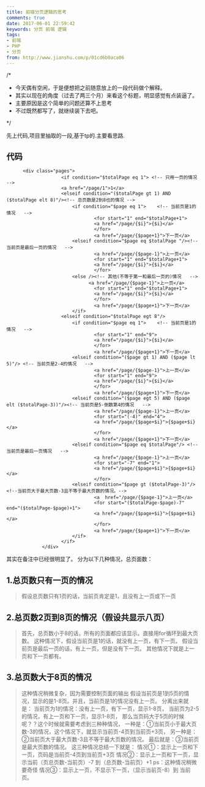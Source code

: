 ```yaml
---
title: 前端分页逻辑的思考
comments: true
date: 2017-06-01 22:59:42
keywords: 分页 前端 逻辑 
tags: 
- 前端
- PHP
- 分页
from: http://www.jianshu.com/p/01cd6b0aca06
---
```

/* 
  * 今天偶有空闲，于是便想把之前随意放上的一段代码做个解释。
  * 其实以现在的角度（过去了两三个月）来看这个标题，明显感觉有点装逼了。
  * 主要原因是这个简单的问题还算不上思考
  * 不过既然都写了，就继续装下去吧。
  
*/
<!--more-->
先上代码,项目里抽取的一段,基于tp的.主要看思路.
## 代码
```
      <div class="pages">
            		<if condition="$totalPage eq 1"> <!-- 只用一页的情况 -->
            		<a href="/page/1">1</a>
            		<elseif condition="($totalPage gt 1) AND ($totalPage elt 8)"/><!-- 总页数是2到8也的情况 -->
            			<if condition="$page eq 1">    <!-- 当前页是1的情况   -->      					
                                <for start="1" end="$totalPage+1">
								<a href="/page/{$i}">{$i}</a>	  
								</for>                         
                                <a href="/page/{$page+1}">下一页</a>
                        <elseif condition="$page eq $totalPage "/><!-- 当前页是最后一页的情况   --> 
                        		<a href="/page/{$page-1}">上一页</a>
                                <for start="1" end="$totalPage+1">
								<a href="/page/{$i}">{$i}</a>	
								</for>                           
      					<else /><!-- 其他(不等于第一和最后一页的)情况   --> 
                              <a href="/page/{$page-1}">上一页</a>
                                <for start="1" end="$totalPage+1">
								<a href="/page/{$i}">{$i}</a>	
								</for>
								<a href="/page/{$page+1}">下一页</a>
                        </if>
                    <elseif condition="$totalPage egt 8"/>
                    	<if condition="$page eq 1">    <!-- 当前页是1的情况   -->      					
                                <for start="1" end="9">
								<a href="/page/{$i}">{$i}</a>	  
								</for>                         
                                <a href="/page/{$page+1}">下一页</a>
                    	<elseif condition="($page gt 1) AND ($page lt 5)"/> <!-- 当前页是2-4的情况   -->   
            					<a href="/page/{$page-1}">上一页</a>
                                <for start="1" end="9">
								<a href="/page/{$i}">{$i}</a>	
								</for>                           
                                <a href="/page/{$page+1}">下一页</a>
                        <elseif condition="($page egt 5) AND ($page elt ($totalPage-3))"/><!-- 当前页是5-倒数第4的情况   -->  
                        		<a href="/page/{$page-1}">上一页</a>
                                <for start="(-4)" end="4">
								<a href="/page/{$page+$i}">{$page+$i}</a>	
								</for>                           
                                <a href="/page/{$page+1}">下一页</a>
                        <elseif condition="$page eq $totalPage"/> <!-- 当前页是最后一页情况   -->
								<a href="/page/{$page-1}">上一页</a>
                                <for start="-7" end="1">
								<a href="/page/{$page+$i}">{$page+$i}</a>	
								</for>   
                        <elseif condition="$page gt ($totalPage-3)"/><!--当前页大于最大页数-3且不等于最大页数的情况。-->
								<a  href="/page/{$page-1}">上一页</a>
                                <for start="($totalPage-$page)-7" end="($totalPage-$page)+1">
								<a href="/page/{$page+$i}">{$page+$i}</a>	
								</for>                           
                                <a href="/page/{$page+1}">下一页</a>
                        </if>        
            		</if>
             </div>

```
其实在备注中已经很明显了。
分为以下几种情况，总页面数：
## 1.总页数只有一页的情况
> 假设总页数只有1页的话，当前页肯定是1，且没有上一页或下一页

## 2.总页数2页到8页的情况（假设共显示八页）
> 首先，总页数小于8的话，所有的页面都应该显示。直接用for循环到最大页数。
这种情况下，假设当前页是1的话，就没有上一页，有下一页。
假设当前页是最后一页的话，有上一页，但是没有下一页。
其他情况下就是上一页和下一页都有。

## 3.总页数大于8页的情况
> 这种情况稍微复杂，因为需要控制页面的输出
假设当前页是1到5页的情况，显示的是1-8页。并且，当前页是1的情况没有上一页。
分离出来就是：
当前页为1的情况：没有上一页，有下一页，显示1-8页，
当前页为2-5的情况，有上一页和下一页，显示1-8页，
那么当页码大于5页的时候呢？？这个时候就需要考虑到三种种情况，
一种是：①当前页小于最大页数-3的情况，这个情况下，就显示当前页-4页到当前页+3页，
另一种是：②当前页大于最大页数-3且不等于最大页数的情况。
最后就是：③当前页是最大页数的情况。
这三种情况总结一下就是：
情况①：显示上一页和下一页，页码是当前页-4页到当前页+3页
情况②：显示上一页和下一页，显示当前（页总页数-当前页）-7 到（总页数-当前页）+1 ps：这种情况稍微要奇怪
情况③：显示上一页，不显示下一页，（显示当前页-8）到 当前页。